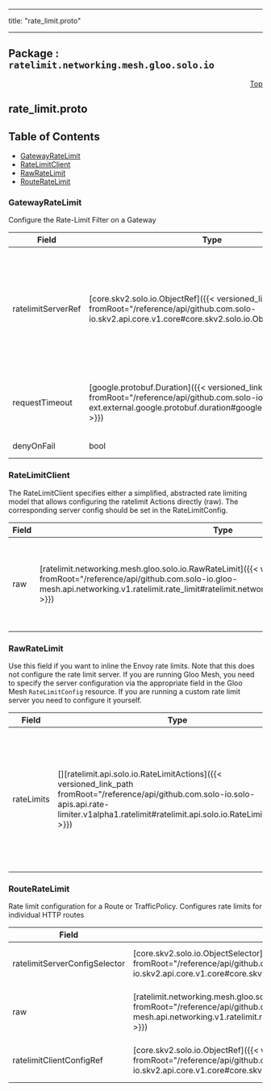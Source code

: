
---

title: "rate_limit.proto"

---

## Package : `ratelimit.networking.mesh.gloo.solo.io`



<a name="top"></a>

<a name="API Reference for rate_limit.proto"></a>
<p align="right"><a href="#top">Top</a></p>

## rate_limit.proto


## Table of Contents
  - [GatewayRateLimit](#ratelimit.networking.mesh.gloo.solo.io.GatewayRateLimit)
  - [RateLimitClient](#ratelimit.networking.mesh.gloo.solo.io.RateLimitClient)
  - [RawRateLimit](#ratelimit.networking.mesh.gloo.solo.io.RawRateLimit)
  - [RouteRateLimit](#ratelimit.networking.mesh.gloo.solo.io.RouteRateLimit)







<a name="ratelimit.networking.mesh.gloo.solo.io.GatewayRateLimit"></a>

### GatewayRateLimit
Configure the Rate-Limit Filter on a Gateway


| Field | Type | Label | Description |
| ----- | ---- | ----- | ----------- |
| ratelimitServerRef | [core.skv2.solo.io.ObjectRef]({{< versioned_link_path fromRoot="/reference/api/github.com.solo-io.skv2.api.core.v1.core#core.skv2.solo.io.ObjectRef" >}}) |  | The ratelimit service to ask about ratelimit decisions. If not provided, defaults to solo.io rate-limiter server. |
  | requestTimeout | [google.protobuf.Duration]({{< versioned_link_path fromRoot="/reference/api/github.com.solo-io.protoc-gen-ext.external.google.protobuf.duration#google.protobuf.Duration" >}}) |  | Timeout for the ratelimit service to respond. Defaults to 100ms |
  | denyOnFail | bool |  | Defaults to false |
  





<a name="ratelimit.networking.mesh.gloo.solo.io.RateLimitClient"></a>

### RateLimitClient
The RateLimitClient specifies either a simplified, abstracted rate limiting model that allows configuring the ratelimit Actions directly (raw). The corresponding server config should be set in the RateLimitConfig.


| Field | Type | Label | Description |
| ----- | ---- | ----- | ----------- |
| raw | [ratelimit.networking.mesh.gloo.solo.io.RawRateLimit]({{< versioned_link_path fromRoot="/reference/api/github.com.solo-io.gloo-mesh.api.networking.v1.ratelimit.rate_limit#ratelimit.networking.mesh.gloo.solo.io.RawRateLimit" >}}) |  | Configure the actions and/or set actions that determine how Envoy composes the descriptors |
  





<a name="ratelimit.networking.mesh.gloo.solo.io.RawRateLimit"></a>

### RawRateLimit
Use this field if you want to inline the Envoy rate limits. Note that this does not configure the rate limit server. If you are running Gloo Mesh, you need to specify the server configuration via the appropriate field in the Gloo Mesh `RateLimitConfig` resource. If you are running a custom rate limit server you need to configure it yourself.


| Field | Type | Label | Description |
| ----- | ---- | ----- | ----------- |
| rateLimits | [][ratelimit.api.solo.io.RateLimitActions]({{< versioned_link_path fromRoot="/reference/api/github.com.solo-io.solo-apis.api.rate-limiter.v1alpha1.ratelimit#ratelimit.api.solo.io.RateLimitActions" >}}) | repeated | Actions specify how the client (Envoy) will compose the descriptors that will be sent to the server to make a rate limiting decision. |
  





<a name="ratelimit.networking.mesh.gloo.solo.io.RouteRateLimit"></a>

### RouteRateLimit
Rate limit configuration for a Route or TrafficPolicy. Configures rate limits for individual HTTP routes


| Field | Type | Label | Description |
| ----- | ---- | ----- | ----------- |
| ratelimitServerConfigSelector | [core.skv2.solo.io.ObjectSelector]({{< versioned_link_path fromRoot="/reference/api/github.com.solo-io.skv2.api.core.v1.core#core.skv2.solo.io.ObjectSelector" >}}) |  | Labels to the RateLimitServerConfig ref sent to the ratelimit server |
  | raw | [ratelimit.networking.mesh.gloo.solo.io.RawRateLimit]({{< versioned_link_path fromRoot="/reference/api/github.com.solo-io.gloo-mesh.api.networking.v1.ratelimit.rate_limit#ratelimit.networking.mesh.gloo.solo.io.RawRateLimit" >}}) |  | Configure the actions and/or set actions that determine how Envoy composes the descriptors |
  | ratelimitClientConfigRef | [core.skv2.solo.io.ObjectRef]({{< versioned_link_path fromRoot="/reference/api/github.com.solo-io.skv2.api.core.v1.core#core.skv2.solo.io.ObjectRef" >}}) |  | Reference to the RateLimitClientConfig that configures the rate limiting model |
  




 <!-- end messages -->

 <!-- end enums -->

 <!-- end HasExtensions -->

 <!-- end services -->

